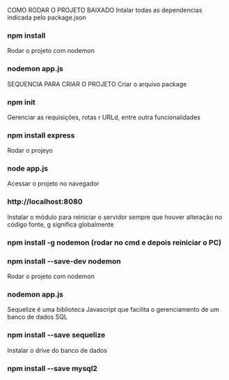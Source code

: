 COMO RODAR O PROJETO BAIXADO
Intalar todas as dependencias indicada pelo package.json
### npm install

Rodar o projeto com nodemon
### nodemon app.js

SEQUENCIA PARA CRIAR O PROJETO
Criar o arquivo package
### npm init

Gerenciar as requisições, rotas r URLd, entre outra funcionalidades
### npm install express

Rodar o projeyo
### node app.js

Acessar o projeto no navegador
### http://localhost:8080

Instalar o módulo para reiniciar o servidor sempre que houver alteração no código fonte, g significa globalmente
### npm install -g nodemon (rodar no cmd e depois reiniciar o PC)
### npm install --save-dev nodemon

Rodar o projeto com nodemon
### nodemon app.js

Sequelize é uma biblioteca Javascript que facilita o gerenciamento de um banco de dados SQL
### npm install --save sequelize

Instalar o drive do banco de dados
### npm install --save mysql2